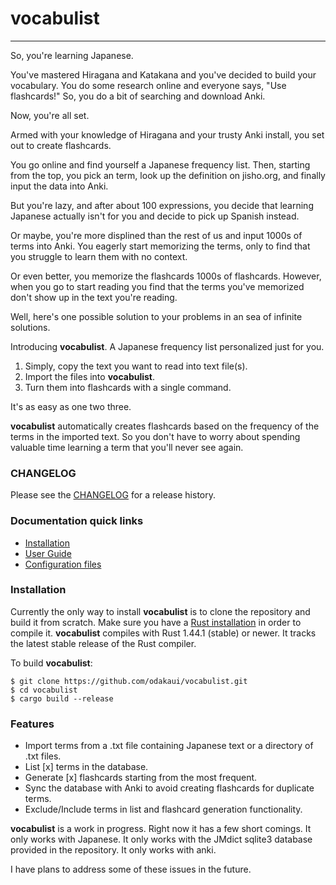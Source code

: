 # vocabulist
------------

So, you're learning Japanese.

You've mastered Hiragana and Katakana and you've decided to build your vocabulary.
You do some research online and everyone says, "Use flashcards!"
So, you do a bit of searching and download Anki.

Now, you're all set.

Armed with your knowledge of Hiragana and your trusty Anki install, you set out to create flashcards.

You go online and find yourself a Japanese frequency list. 
Then, starting from the top, you pick an term, look up the definition on jisho.org, and finally input the data into Anki.

But you're lazy, and after about 100 expressions, you decide that learning Japanese actually isn't for you and decide to pick up Spanish instead.

Or maybe, you're more displined than the rest of us and input 1000s of terms into Anki.
You eagerly start memorizing the terms, only to find that you struggle to learn them with no context.

Or even better, you memorize the flashcards 1000s of flashcards. 
However, when you go to start reading you find that the terms you've memorized don't show up in the text you're reading.

Well, here's one possible solution to your problems in an sea of infinite solutions.

Introducing __vocabulist__.
A Japanese frequency list personalized just for you.

1. Simply, copy the text you want to read into text file(s). 
2. Import the files into __vocabulist__.
3. Turn them into flashcards with a single command.

It's as easy as one two three.

__vocabulist__ automatically creates flashcards based on the frequency of the terms in the imported text. 
So you don't have to worry about spending valuable time learning a term that you'll never see again.

### CHANGELOG

Please see the [CHANGELOG](CHANGELOG.md) for a release history.

### Documentation quick links

* [Installation](#installation)
* [User Guide](GUIDE.md)
* [Configuration files](GUIDE.md#configuration-file)

### Installation

Currently the only way to install __vocabulist__ is to clone the repository and build it from scratch.
Make sure you have a [Rust installation](https://www.rust-lang.org/) in order to compile it.
__vocabulist__ compiles with Rust 1.44.1 (stable) or newer.
It tracks the latest stable release of the Rust compiler.

To build __vocabulist__:

```
$ git clone https://github.com/odakaui/vocabulist.git
$ cd vocabulist
$ cargo build --release
```

### Features

* Import terms from a .txt file containing Japanese text or a directory of .txt files.
* List [x] terms in the database.
* Generate [x] flashcards starting from the most frequent.
* Sync the database with Anki to avoid creating flashcards for duplicate terms.
* Exclude/Include terms in list and flashcard generation functionality.

__vocabulist__ is a work in progress. 
Right now it has a few short comings. 
It only works with Japanese.
It only works with the JMdict sqlite3 database provided in the repository.
It only works with anki.

I have plans to address some of these issues in the future.
